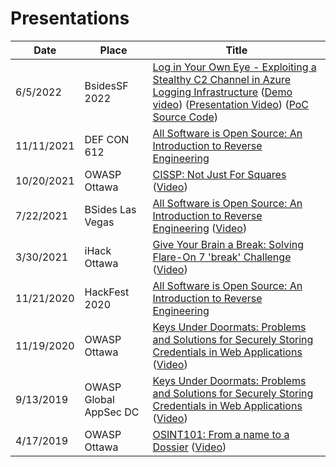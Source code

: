 # Presentations

| Date | Place | Title |
| ---| --- | --- |
| 6/5/2022 | BsidesSF 2022 | [Log in Your Own Eye - Exploiting a Stealthy C2 Channel in Azure Logging Infrastructure](https://github.com/0xd13a/presentations/blob/main/general/LogInYourOwnEye-DBeryoza-BSidesSF2022.pdf) ([Demo video](https://github.com/0xd13a/presentations/blob/main/general/LogInYourOwnEye.mov)) ([Presentation Video](https://www.youtube.com/watch?v=PoEVzcSi3bc)) ([PoC Source Code](https://github.com/0xd13a/kusto-c2))|
| 11/11/2021 | DEF CON 612 | [All Software is Open Source: An Introduction to Reverse Engineering](https://github.com/0xd13a/presentations/blob/main/re/AllSoftwareIsOpenSource-DEFCON612-2021.pdf)|
| 10/20/2021 | OWASP Ottawa | [CISSP: Not Just For Squares](https://github.com/0xd13a/presentations/blob/main/general/CISSPNotJustForSquares-OWASPOttawaOct2021.pdf) ([Video](https://www.youtube.com/watch?v=tBdfEITSQNQ))|
| 7/22/2021 | BSides Las Vegas | [All Software is Open Source: An Introduction to Reverse Engineering](https://github.com/0xd13a/presentations/blob/main/re/AllSoftwareIsOpenSource-BsidesLV2021.pdf) ([Video](https://www.youtube.com/watch?v=5lftXH06_uk))|
| 3/30/2021 | iHack Ottawa | [Give Your Brain a Break: Solving Flare-On 7 'break' Challenge](https://github.com/0xd13a/presentations/blob/main/re/SolvingFlare-On7BreakChallenge.pdf) ([Video](https://www.youtube.com/watch?v=RQRtQxpnyZo)) |
| 11/21/2020 | HackFest 2020 | [All Software is Open Source: An Introduction to Reverse Engineering](https://github.com/0xd13a/presentations/blob/main/re/AllSoftwareIsOpenSource-HackFest2020.pdf) |
| 11/19/2020 | OWASP Ottawa | [Keys Under Doormats: Problems and Solutions for Securely Storing Credentials in Web Applications](https://github.com/0xd13a/presentations/blob/main/general/KeysUnderDoormats_OWASPOttawa2020.pdf) ([Video](https://www.youtube.com/watch?v=d-pIWfDaZK8))|
| 9/13/2019 | OWASP Global AppSec DC | [Keys Under Doormats: Problems and Solutions for Securely Storing Credentials in Web Applications](https://github.com/0xd13a/presentations/blob/main/general/KeysUnderDoormats-slides-GlobalAppSecDC-2019-09-13.pdf) ([Video](https://www.youtube.com/watch?v=BCSFixmqxuQ))|
| 4/17/2019 | OWASP Ottawa | [OSINT101: From a name to a Dossier](https://github.com/0xd13a/presentations/blob/main/general/OSINT101%20-%20From%20a%20Name%20to%20a%20Dossier.pdf) ([Video](https://www.youtube.com/watch?v=84vphF4akV4)) |
